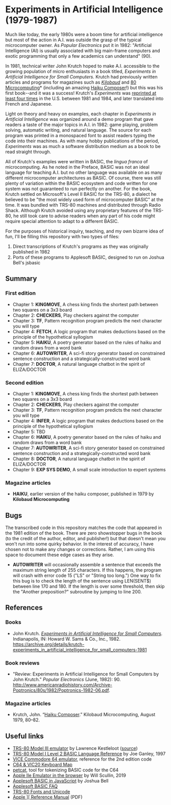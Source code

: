 # Experiments in Artificial Intelligence (1979-1987)

Much like today, the early 1980s were a boom time for artificial intelligence but most of the action in A.I. was outside the grasp of the typical microcomputer owner. As *Popular Electronics* put it in 1982: "Artificial Intelligence (AI) is usually associated with big main-frame computers and exotic programming that only a few academics can understand" (90). 

In 1981, technical writer John Krutch hoped to make A.I. accessible to the growing population of micro enthusiasts in a book titled, *Experiments in Artificial Intelligence for Small Computers.* Krutch had previously written articles and programs for magazines such as *[Kilobaud](https://archive.org/details/kilobaudmagazine-1979-08/Kilobaud_Microcomputing_1979_August)* and [80 Microcomputing](https://archive.org/details/80-microcomputing-magazine-1980-06)* (including an amazing [Haiku Composer](https://archive.org/stream/kilobaudmagazine-1979-08/Kilobaud_Microcomputing_1979_August#page/n79/mode/2up)!) but this was his first book--and it was a success! Krutch's *Experiments* was [reprinted at least four times](http://www.worldcat.org/title/experiments-in-artificiali-ntelligence-for-small-computers/oclc/7252900/editions?editionsView=true&referer=br) in the U.S. between 1981 and 1984, and later translated into French and Japanese.

Light on theory and heavy on examples, each chapter in *Experiments in Artificial Intelligence* was organized around a demo program that gave readers a taste of the major topics in A.I. in 1982: game playing, problem solving, automatic writing, and natural language. The source for each program was printed in a monospaced font to assist readers typing the code into their machines. As with many hobby publications of the period, *Experiments* was as much a software distribution medium as a book to be read straight through.

All of Krutch's examples were written in BASIC, the *lingua franca* of microcomputing. As he noted in the Preface, BASIC was not an ideal language for teaching A.I. but no other language was available on as many different microcomputer architectures as BASIC. Of course, there was still plenty of variation within the BASIC ecosystem and code written for one system was not guaranteed to run perfectly on another. For the book, Krutch settled on Microsoft's Level II BASIC for the TRS-80, a dialect he believed to be "the most widely used form of microcomputer BASIC" at the time. It was bundled with TRS-80 machines and distributed through Radio Shack. Although Krutch avoided using any proprietary features of the TRS-80, he still took care to advise readers when any part of his code might require special attention to adapt to a different BASIC.

For the purposes of historical inquiry, teaching, and my own bizarre idea of fun, I'll be filling this repository with two types of files:
1. Direct transcriptions of Krutch's programs as they was originally published in 1982
2. Ports of these programs to Applesoft BASIC, designed to run on Joshua Bell's jsbasic

## Summary

### First edition

- Chapter 1: **KINGMOVE**, A chess king finds the shortest path between two squares on a 3x3 board
- Chapter 2: **CHECKERS**, Play checkers against the computer
- Chapter 3: **TF**, Pattern recognition program predicts the next character you will type
- Chapter 4: **FETCH**, A logic program that makes deductions based on the principle of the hypothetical syllogism
- Chapter 5: **HAIKU**, A poetry generator based on the rules of haiku and random draws from a word bank
- Chapter 6: **AUTOWRITER**, A sci-fi story generator based on constrained sentence construction and a strategically-constructed word bank
- Chapter 7: **DOCTOR**, A natural language chatbot in the spirit of ELIZA/DOCTOR

### Second edition

- Chapter 1: **KINGMOVE**, A chess king finds the shortest path between two squares on a 3x3 board
- Chapter 2: **CHECKERS**, Play checkers against the computer
- Chapter 3: **TF**, Pattern recognition program predicts the next character you will type
- Chapter 4: **INFER**, A logic program that makes deductions based on the principle of the hypothetical syllogism
- Chapter 5: TBD
- Chapter 6: **HAIKU**, A poetry generator based on the rules of haiku and random draws from a word bank
- Chapter 7: **AUTOWRITER**, A sci-fi story generator based on constrained sentence construction and a strategically-constructed word bank
- Chapter 8: **DOCTOR**, A natural language chatbot in the spirit of ELIZA/DOCTOR
- Chapter 9: **EXP SYS DEMO**, A small scale introduction to expert systems

### Magazine articles

- **HAIKU**, earlier version of the haiku composer, published in 1979 by **Kilobaud Microcomputing**

## Bugs

The transcribed code in this repository matches the code that appeared in the 1981 edition of the book. There are zero showstopper bugs in the book (to the credit of the author, editor, and publisher!) but that doesn't mean you won't run into some quirky behavior. In the interest of accuracy, I have chosen not to make any changes or corrections. Rather, I am using this space to document these edge cases as they arise.

- **AUTOWRITER** will occasionally assemble a sentence that exceeds the maximum string length of 255 characters. If this happens, the program will crash with error code 15 ("LS" or "String too long.") One way to fix this bug is to check the length of the sentence using LEN(SENT$) between line 170 and 180. If the length is over some threshold, then skip the "Another preposition?" subroutine by jumping to line 200.

## References

### Books

- John Krutch. *[Experiments in Artificial Intelligence for Small Computers](https://archive.org/details/krutch-experiments_in_artificial_intelligence_for_small_computers-1981).* Indianapolis, IN: Howard W. Sams & Co., Inc., 1982. https://archive.org/details/krutch-experiments_in_artificial_intelligence_for_small_computers-1981

### Book reviews

- "Review: Experiments in Artificial Intelligence for Small Computers by John Krutch." *Popular Electronics* (June, 1982): 90. http://www.americanradiohistory.com/Archive-Poptronics/80s/1982/Poptronics-1982-06.pdf.

### Magazine articles

- Krutch, John. “[Haiku Composer](https://archive.org/details/kilobaudmagazine-1979-08/page/n79).” Kilobaud Microcomputing, August 1979, 80–82. 

## Useful links

- [TRS-80 Model III emulator](https://www.my-trs-80.com/) by Lawrence Kestleloot ([source](https://github.com/lkesteloot/trs80))
- [TRS-80 Model I Level 2 BASIC Language Reference](http://web.archive.org/web/20080828023652/http://www.trs-80.com/trs80-info-level2.htm) by Joe Ganley, 1997
- [VICE Commodore 64 emulator](https://vice-emu.sourceforge.io/), reference for the 2nd edition code
- [C64 &amp; VIC20 Keyboard Map](https://vice-emu.sourceforge.io/vice_1.html#SEC11)
- [petcat](https://vice-emu.sourceforge.io/vice_15.html), tool for tokenizing BASIC code for the C64
- [Apple IIe Emulator in the browser](https://www.scullinsteel.com/apple//e) by Will Scullin, 2019
- [Applesoft BASIC in JavaScript](https://github.com/inexorabletash/jsbasic) by Joshua Bell
- [Applesoft BASIC FAQ](http://apple2.info/wiki/index.php?title=Applesoft_BASIC)
- [TRS-80 Fonts and Unicode](http://members.shaw.ca/gp2000/fonts.html)
- [Apple \]\[ Reference Manual](http://www.classiccmp.org/cini/pdf/Apple/Apple%20II%20Reference%20Manual%20-%20Woz.pdf) (PDF)
